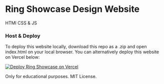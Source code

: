 # Ring Showcase Design Website
HTMl CSS & JS

### Host & Deploy

To deploy this website locally, download this repo as a .zip and open index.html on your local browser. You can alternatively deploy this website on Vercel below:

[![Deploy Ring Showcase on Vercel](https://vercel.com/button)](https://vercel.com/new/clone?repository-url=https%3A%2F%2Fgithub.com%2FPixelVerseIT%2Fring-showcase)

Only for educational purposes. MIT License.
